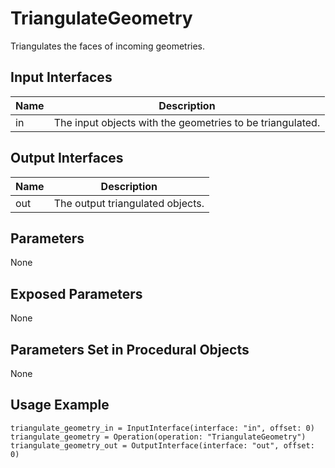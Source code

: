 # TriangulateGeometry

Triangulates the faces of incoming geometries.

## Input Interfaces

| Name | Description                                               |
|------|-----------------------------------------------------------|
| in   | The input objects with the geometries to be triangulated. |

## Output Interfaces

| Name | Description                      |
|------|----------------------------------|
| out  | The output triangulated objects. |

## Parameters

None

## Exposed Parameters

None

## Parameters Set in Procedural Objects

None

## Usage Example

```
triangulate_geometry_in = InputInterface(interface: "in", offset: 0)
triangulate_geometry = Operation(operation: "TriangulateGeometry")
triangulate_geometry_out = OutputInterface(interface: "out", offset: 0)
```

